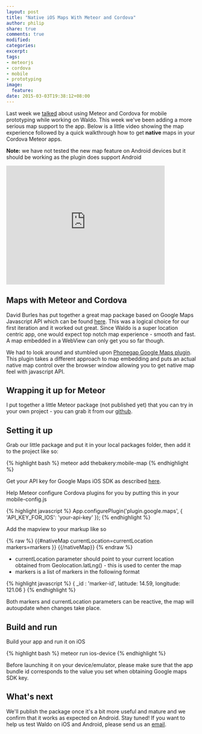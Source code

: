 ```yaml
---
layout: post
title: "Native iOS Maps With Meteor and Cordova"
author: philip
share: true
comments: true
modified:
categories: 
excerpt:
tags:
- meteorjs
- cordova
- mobile
- prototyping
image:
  feature:
date: 2015-03-03T19:38:12+08:00
---
```

Last week we [talked](http://thebakery.io/blog/mobile-prototyping-with-meteorjs-4-takeaways/) about using Meteor and Cordova for mobile prototyping while working on Waldo. This week we've been adding a more serious map support to the app. Below is a little video showing the map experience followed by a quick walkthrough how to get **native** maps in your Cordova Meteor apps. 

**Note:** we have not tested the new map feature on Android devices but it should be working as the plugin does support Android 

<iframe width="420" height="315" src="https://www.youtube.com/embed/C4iYRzAkqE0?rel=0&amp;vq=large" frameborder="0" allowfullscreen></iframe>

## Maps with Meteor and Cordova

David Burles has put together a great map package based on Google Maps Javascript API which can be found [here](https://github.com/dburles/meteor-google-maps). This was a logical choice for our first iteration and it worked out great. Since Waldo is a super location centric app, one would expect top notch map experience - smooth and fast. A map embedded in a WebView can only get you so far though. 

We had to look around and stumbled upon [Phonegap Google Maps plugin](https://github.com/wf9a5m75/phonegap-googlemaps-plugin). This plugin takes a different approach to map embedding and puts an actual native map control over the browser window allowing you to get native map feel with javascript API. 

## Wrapping it up for Meteor

I put together a little Meteor package (not published yet) that you can try in your own project - you can grab it from our [github](https://github.com/thebakeryio/meteor-cordova-native-map).

## Setting it up

Grab our little package and put it in your local packages folder, then add it to the project like so:

{% highlight bash %}
meteor add thebakery:mobile-map
{% endhighlight %}

Get your API key for Google Maps iOS SDK as described [here](https://github.com/wf9a5m75/phonegap-googlemaps-plugin/wiki/Tutorial-for-Mac#4b-obtain-the-google-maps-api-key-for-ios).

Help Meteor configure Cordova plugins for you by putting this in your mobile-config.js

{% highlight javascript %}
App.configurePlugin('plugin.google.maps', {
	'API_KEY_FOR_IOS': 'your-api-key'
});
{% endhighlight %}

Add the mapview to your markup like so


{% raw %}
	{{#nativeMap currentLocation=currentLocation markers=markers }}
		<!-- you can put any additional HTML overlay here -->
	{{/nativeMap}}
{% endraw %}


- currentLocation parameter should point to your current location obtained from Geolocation.latLng() - this is used to center the map
- markers is a list of markers in the following format


{% highlight javascript %}
{ _id : 'marker-id', latitude: 14.59, longitude: 121.06  }
{% endhighlight %}

Both markers and currentLocation parameters can be reactive, the map will autoupdate when changes take place.

## Build and run

Build your app and run it on iOS


{% highlight bash %}
meteor run ios-device 
{% endhighlight %}

Before launching it on your device/emulator, please make sure that the app bundle id corresponds to the value you set when obtaining Google maps SDK key.


## What's next

We'll publish the package once it's a bit more useful and mature and we confirm that it works as expected on Android. Stay tuned! If you want to help us test Waldo on iOS and Android, please send us an [email](mailto:hi@thebakery.io). 


